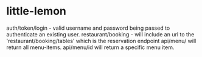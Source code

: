 # little-lemon

auth/token/login - valid username and password being passed to authenticate an existing user.
restaurant/booking - will include an url to the 'restaurant/booking/tables' which is the reservation endpoint
api/menu/ will return all menu-items.
api/menu/id will return a specific menu item.
